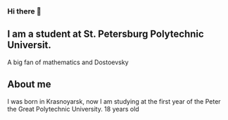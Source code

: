 ### Hi there 👋
## I am a student at St. Petersburg Polytechnic Universit.
A big fan of mathematics and Dostoevsky
## About me 
I was born in Krasnoyarsk, now I am studying at the first year of the Peter the Great Polytechnic University. 18 years old
